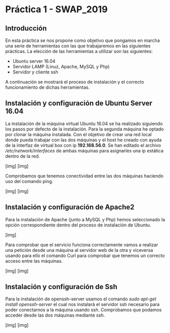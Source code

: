 # Práctica 1 - SWAP_2019
## Introducción

En esta práctica se nos propone como objetivo que pongamos en marcha una serie de herramientas con las que trabajaremos en las siguientes prácticas. La elección de las herramientas a utilizar son las siguientes:
	
- Ubuntu server 16.04
- Servidor LAMP (Linuz, Apache, MySQL y Php)
- Servidor y cliente ssh

A continuación se mostrará el proceso de instalación y el correcto funcionamiento de dichas herramientas.

## Instalación y configuración de Ubuntu Server 16.04

La instalación de la máquina virtual Ubuntu 16.04 se ha realizado siguiendo los pasos por defecto de la instalación. Para la segunda máquina he optado por clonar la máquina instalada. Con el objetivo de crear una red local donde pueda trabajar con las dos máquinas y el host he creado con ayuda de la interfaz de virtual box con ip **192.168.56.0**. Se han editado el archivo */etc/network/interfaces* de ambas máquinas para asignarles una ip estática dentro de la red.

[img]
[img]

Comprobamos que tenemos conectividad entre las dos máquinas haciendo uso del comando ping.

[img]
[img]

## Instalación y configuración de Apache2

Para la instalación de Apache (junto a MySQL y Php) hemos seleccionado la opción correspondiente dentro del proceso de instalación de Ubuntu.

[img]

Para comprobar que el servicio funciona correctamente vamos a realizar una petición desde una máquina al servidor web de la otra y viceversa usando para ello el comando Curl para comprobar que tenemos un correcto acceso entre las máquinas.

[img]
[img]


## Instalación y configuración de Ssh

Para la instalación de openssh-server usamos el comando *sudo apt-get install openssh-server* el cual nos instalará el servidor ssh necesario para poder conectarnos a la máquina usando ssh. Comprobamos que podamos acceder desde las dos máquinas mediante ssh.

[img]
[img]

